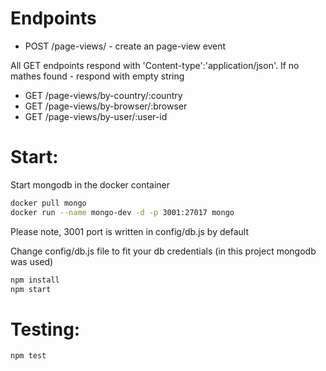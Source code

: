 # Endpoints
* POST /page-views/ - create an page-view event

All GET endpoints respond with 'Content-type':'application/json'. If no mathes found - respond with empty string
* GET /page-views/by-country/:country
* GET /page-views/by-browser/:browser 
* GET /page-views/by-user/:user-id 

# Start:

Start mongodb in the docker container
```bash
docker pull mongo
docker run --name mongo-dev -d -p 3001:27017 mongo
```
Please note, 3001 port is written in config/db.js by default

Change config/db.js file to fit your db credentials (in this project mongodb was used)
```bash
npm install
npm start
```

# Testing:
```bash
npm test
```

